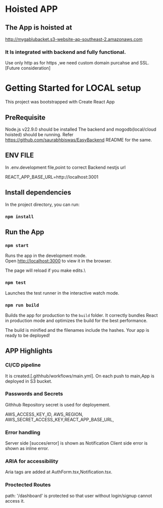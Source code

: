 # Hoisted APP

## The App is hoisted at 

http://mygablubacket.s3-website-ap-southeast-2.amazonaws.com

### It Is integrated with backend and fully functional.
Use only http as for https ,we need custom domain purcahse and SSL.[Future consideration]


# Getting Started for LOCAL  setup

This project was bootstrapped with Create React App


## PreRequisite

Node.js v22.9.0 should be installed
The backend and mogodb(local/cloud hoisted) should be running.
Refer https://github.com/saurabhbiswas/EasyBackend README for the same.

## ENV FILE 

In .env.development file,point to correct Backend nestjs url

REACT_APP_BASE_URL=http://localhost:3001


## Install dependencies

In the project directory, you can run:

### `npm install`


## Run the App

### `npm start`

Runs the app in the development mode.\
Open [http://localhost:3000](http://localhost:3000) to view it in the browser.

The page will reload if you make edits.\


### `npm test`

Launches the test runner in the interactive watch mode.

### `npm run build`

Builds the app for production to the `build` folder.
It correctly bundles React in production mode and optimizes the build for the best performance.

The build is minified and the filenames include the hashes.
Your app is ready to be deployed!


## APP Highlights


### CI/CD pipeline 

It is created.[.githhub/workflows/main.yml].
On each push to main,App is deployed in S3 bucket.

### Passwords and Secrets

Githhub Repository secret is used for deployement.

AWS_ACCESS_KEY_ID, AWS_REGION, AWS_SECRET_ACCESS_KEY,REACT_APP_BASE_URL,

### Error handling 

Server side [succes/error] is shown as Notification
Client side error is shown as inline error.

### ARIA for accessibility

Aria tags are added at AuthForm.tsx,Notification.tsx.

### Proctected Routes

 path: '/dashboard' is protected so that user without login/signup cannot access it.


